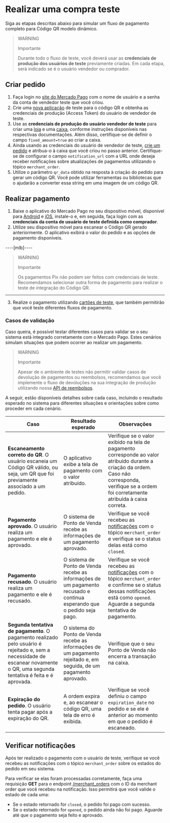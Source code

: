 # Realizar uma compra teste 

Siga as etapas descritas abaixo para simular um fluxo de pagamento completo para Código QR modelo dinâmico. 

> WARNING
>
> Importante
>
> Durante todo o fluxo de teste, você deverá usar as **credenciais de produção dos usuários de teste** previamente criadas. Em cada etapa, será indicado se é o usuário vendedor ou comprador.

## Criar pedido 

1. Faça login no [site do Mercado Pago](https://www.mercadopago[FAKER][URL][DOMAIN]/developers/panel/app) com o nome de usuário e a senha da conta de vendedor teste que você criou. 
2. Crie uma [nova aplicação](/developers/pt/docs/qr-code/additional-content/your-integrations/dashboard) de teste para o código QR e obtenha as credenciais de produção (Access Token) do usuário de vendedor de teste. 
3. Use as **credenciais de produção do usuário vendedor de teste** para criar uma [loja](/developers/pt/reference/stores/_users_user_id_stores/post) e uma [caixa](/developers/pt/reference/pos/_pos/post), conforme instruções disponíveis nas respectivas documentações. Além disso, certifique-se de definir o campo `fixed_amount=true` ao criar a caixa.  
4. Ainda usando as credenciais do usuário de vendedor de teste, [crie um pedido](/developers/pt/reference/qr-dynamic/_instore_orders_qr_seller_collectors_user_id_pos_external_pos_id_qrs/put) e atribua-o à caixa que você criou no passo anterior. Certifique-se de configurar o campo `notification_url` com a URL onde deseja receber notificações sobre atualizações de pagamentos utilizando o tópico `merchant_order`. 
5. Utilize o parâmetro `qr_data` obtido na resposta à criação do pedido para gerar um código QR. Você pode utilizar ferramentas ou bibliotecas que o ajudarão a converter essa string em uma imagem de um código QR.

## Realizar pagamento 

1. Baixe o aplicativo do Mercado Pago no seu dispositivo móvel, disponível para [Android](https://play.google.com/store/apps/details?id=com.mercadopago.wallet&pcampaignid=web_share) e [iOS](https://apps.apple.com/br/app/mercado-pago-banco-digital/id925436649), instale-o e, em seguida, faça login com as **credenciais da conta de usuário de teste definida como comprador**. 
2. Utilize seu dispositivo móvel para escanear o Código QR gerado anteriormente. O aplicativo exibirá o valor do pedido e as opções de pagamento disponíveis. 

----[mlb]----
> WARNING
>
> Importante
>
>  Os pagamentos Pix não podem ser feitos com credenciais de teste. Recomendamos selecionar outra forma de pagamento para realizar o teste de integração do Código QR.
------------
3. Realize o pagamento utilizando [cartões de teste](/developers/pt/docs/qr-code/additional-content/your-integrations/test/cards), que também permitirão que você teste diferentes fluxos de pagamento. 

### Casos de validação 
Caso queira, é possível testar diferentes casos para validar se o seu sistema está integrado corretamente com o Mercado Pago. Estes cenários simulam situações que podem ocorrer ao realizar um pagamento. 

> WARNING
>
> Importante
>
> Apesar de o ambiente de testes não permitir validar casos de devolução de pagamentos ou reembolsos, recomendamos que você implemente o fluxo de devoluções na sua integração de produção utilizando nossa [API de reembolsos](/developers/pt/reference/chargebacks/_payments_id_refunds/post).

A seguir, estão disponíveis detalhes sobre cada caso, incluindo o resultado esperado no sistema para diferentes situações e orientações sobre como proceder em cada cenário.

| Caso | Resultado esperado | Observações |
|---|---|---|
| **Escaneamento correto do QR**. O usuário escaneia um Código QR válido, ou seja, um QR que foi previamente associado a um pedido.  | O aplicativo exibe a tela de pagamento com o valor atribuído. | Verifique se o valor exibido na tela de pagamento corresponde ao valor atribuído durante a criação da ordem. Caso não corresponda, verifique se a ordem foi corretamente atribuída à caixa correta. |
| **Pagamento aprovado**. O usuário realiza um pagamento e ele é aprovado. | O sistema de Ponto de Venda recebe as informações de um pagamento aprovado. | Verifique se você recebeu as [notificações](/developers/pt/docs/qr-code/additional-content/your-integrations/notifications) com o tópico `merchant_order` e verifique se o status delas está como `closed`. |
| **Pagamento recusado**. O usuário realiza um pagamento e ele é recusado. | O sistema de Ponto de Venda recebe as informações de um pagamento recusado e continua esperando que o pedido seja pago. | Verifique se você recebeu as [notificações](/developers/pt/docs/qr-code/additional-content/your-integrations/notifications) com o tópico `merchant_order` e confirme se o status dessas notificações está como `opened`. Aguarde a segunda tentativa de pagamento. |
| **Segunda tentativa de pagamento**. O pagamento realizado pelo usuário é rejeitado e, sem a necessidade de escanear novamente o QR, uma segunda tentativa é feita e é aprovada. | O sistema do Ponto de Venda recebe as informações de um pagamento rejeitado e, em seguida, de um pagamento aprovado. | Verifique que o seu Ponto de Venda não encerra a transação na caixa.  |
| **Expiração do pedido**. O usuário tenta pagar após a expiração do QR. | A ordem expira e, ao escanear o código QR, uma tela de erro é exibida. |Verifique se você definiu o campo `expiration_date` no pedido e se ele é anterior ao momento em que o pedido é escaneado. | 



## Verificar notificações 
Após ter realizado o pagamento com o usuário de teste, verifique se você recebeu as notificações com o tópico `merchant_order` sobre os estados do pedido em seu sistema. 

Para verificar se elas foram processadas corretamente, faça uma requisição **GET** para o endpoint [/merchant_orders](/developers/pt/reference/merchant_orders/_merchant_orders_id/get) com o ID da merchant order que você recebeu na notificação. Isso permitirá que você valide o estado de cada uma: 
 * Se o estado retornado for `closed`, o pedido foi pago com sucesso. 
 * Se o estado retornado for `opened`, o pedido ainda não foi pago. Aguarde até que o pagamento seja feito e aprovado. 

